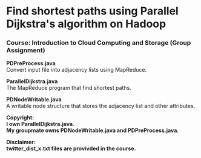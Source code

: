 # Find shortest paths using Parallel Dijkstra's algorithm on Hadoop

### Course: Introduction to Cloud Computing and Storage (Group Assignment)

**PDPreProcess.java**   
Convert input file into adjacency lists using MapReduce.

**ParallelDijkstra.java**   
The MapReduce program that find shortest paths.

**PDNodeWritable.java**   
A writable node structure that stores the adjacency list and other attributes.

**Copyright:   
I own ParallelDijkstra.java.   
My groupmate owns PDNodeWritable.java and PDPreProcess.java.**

**Disclaimer:   
twitter_dist_x.txt files are provivded in the course.**
